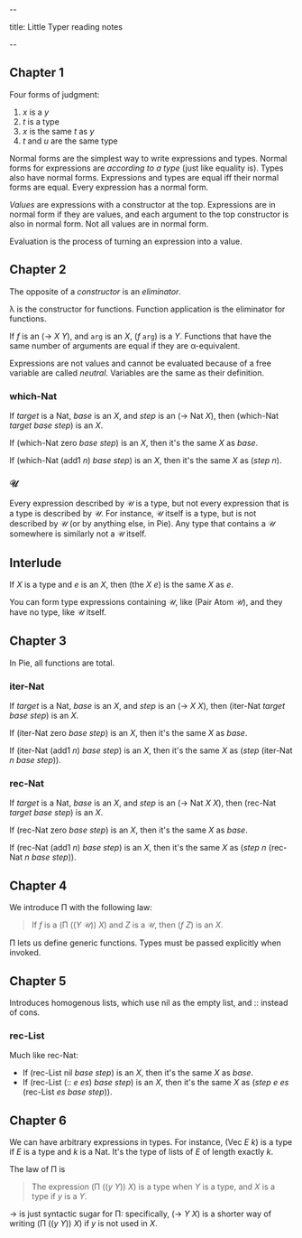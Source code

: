 --

title: Little Typer reading notes

--

## Chapter 1

Four forms of judgment:

1. _x_ is a _y_
2. _t_ is a type
3. _x_ is the same _t_ as _y_
4. _t_ and _u_ are the same type

Normal forms are the simplest way to write expressions and types. Normal forms for expressions are _according to a type_ (just like equality is). Types also have normal forms. Expressions and types are equal iff their normal forms are equal. Every expression has a normal form.

_Values_ are expressions with a constructor at the top. Expressions are in normal form if they are values, and each argument to the top constructor is also in normal form. Not all values are in normal form.

Evaluation is the process of turning an expression into a value.

## Chapter 2

The opposite of a _constructor_ is an _eliminator_. 

λ is the constructor for functions. Function application is the eliminator for functions.

If _f_ is an (→ _X_ _Y_), and `arg` is an _X_, (_f_  `arg`) is a _Y_. Functions that have the same number of arguments are equal if they are α-equivalent.

Expressions are not values and cannot be evaluated because of a free variable are called _neutral_. Variables are the same as their definition.

### which-Nat

If _target_ is a Nat, _base_ is an _X_, and _step_ is an (→ Nat _X_), then (which-Nat _target_ _base_ _step_) is an _X_.

If (which-Nat zero _base_ _step_) is an _X_, then it's the same _X_ as _base_.

If (which-Nat (add1 _n_) _base_ _step_) is an _X_, then it's the same _X_ as (_step_ _n_).

### 𝒰

Every expression described by 𝒰 is a type, but not every expression that is a type is described by 𝒰. For instance, 𝒰 itself is a type, but is not described by 𝒰 (or by anything else, in Pie). Any type that contains a 𝒰 somewhere is similarly not a 𝒰 itself.

## Interlude

If _X_ is a type and _e_ is an _X_, then (the _X_ _e_) is the same _X_ as _e_.

You can form type expressions containing 𝒰, like (Pair Atom 𝒰), and they have no type, like 𝒰 itself.

## Chapter 3

In Pie, all functions are total.

### iter-Nat

If _target_ is a Nat, _base_ is an _X_, and _step_ is an (→ _X_ _X_), then (iter-Nat _target_ _base_ _step_) is an _X_.

If (iter-Nat zero _base_ _step_) is an _X_, then it's the same _X_ as _base_.

If (iter-Nat (add1 _n_) _base_ _step_) is an _X_, then it's the same _X_ as (_step_ (iter-Nat _n_ _base_ _step_)).

### rec-Nat

If _target_ is a Nat, _base_ is an _X_, and _step_ is an (→ Nat _X_ _X_), then (rec-Nat _target_ _base_ _step_) is an _X_.

If (rec-Nat zero _base_ _step_) is an _X_, then it's the same _X_ as _base_.

If (rec-Nat (add1 _n_) _base_ _step_) is an _X_, then it's the same _X_ as (_step_ _n_ (rec-Nat _n_ _base_ _step_)).

## Chapter 4

We introduce Π with the following law:

> If _f_ is a (Π ((_Y_ 𝒰)) _X_) and _Z_ is a 𝒰, then (_f_ _Z_) is an _X_.

Π lets us define generic functions. Types must be passed explicitly when invoked.

## Chapter 5

Introduces homogenous lists, which use nil as the empty list, and :: instead of cons.

### rec-List

Much like rec-Nat:

* If (rec-List nil _base_ _step_) is an _X_, then it's the same _X_ as _base_.
* If (rec-List (:: _e_ _es_) _base_ _step_) is an _X_, then it's the same _X_ as (_step_ _e_ _es_ (rec-List _es_ _base_ _step_)).

## Chapter 6

We can have arbitrary expressions in types. For instance, (Vec _E_ _k_) is a type if _E_ is a type and _k_ is a Nat. It's the type of lists of _E_ of length exactly _k_.

The law of Π is

> The expression (Π ((_y_ _Y_)) _X_) is a type when _Y_ is a type, and _X_ is a type if _y_ is a _Y_.

→ is just syntactic sugar for Π: specifically, (→ _Y_ _X_) is a shorter way of writing (Π ((_y_ _Y_)) _X_) if _y_ is not used in _X_.



